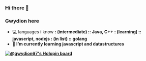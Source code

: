 ### Hi there 👋
### Gwydion here 
- 💻 languages i know <b>
  : (intermediate) :: Java, C++ <b>
  : (learning) :: javascript, nodejs <b>
  : (in list) :: golang <b>
- 🌱 I’m currently learning javascript and datastructures



[![@gwydion67's Holopin board](https://holopin.me/gwydion67)](https://holopin.io/@gwydion67)

<!--
**gwydion67/gwydion67** is a ✨ _special_ ✨ repository because its `README.md` (this file) appears on your GitHub profile.

Here are some ideas to get you started:

- 🔭 I’m currently working on ...
- 🌱 I’m currently learning ...
- 👯 I’m looking to collaborate on ...
- 🤔 I’m looking for help with ...
- 💬 Ask me about ...
- 📫 How to reach me: ...
- 😄 Pronouns: ...
- ⚡ Fun fact: ...
-->
